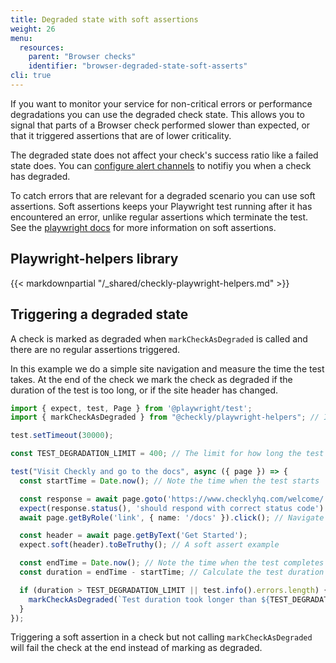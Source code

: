 ```yaml
---
title: Degraded state with soft assertions
weight: 26
menu:
  resources:
    parent: "Browser checks"
    identifier: "browser-degraded-state-soft-asserts"
cli: true
---
```


If you want to monitor your service for non-critical errors or performance degradations you can use the degraded check state. This allows you to signal that parts of a Browser check performed slower than expected, or that it triggered assertions that are of lower criticality. 

The degraded state does not affect your check's success ratio like a failed state does. You can [configure alert channels](/docs/alerting-and-retries/alert-channels/#managing-alert-channels) to notifiy you when a check has degraded. 

To catch errors that are relevant for a degraded scenario you can use soft assertions. Soft assertions keeps your Playwright test running after it has encountered an error, unlike regular assertions which terminate the test. See the [playwright docs](https://playwright.dev/docs/test-assertions#soft-assertions) for more information on soft assertions.

## Playwright-helpers library

{{< markdownpartial "/_shared/checkly-playwright-helpers.md" >}}

## Triggering a degraded state

A check is marked as degraded when `markCheckAsDegraded` is called and there are no regular assertions triggered.

In this example we do a simple site navigation and measure the time the test takes. At the end of the check we mark the check as degraded if the duration of the test is too long, or if the site header has changed.

```ts
import { expect, test, Page } from '@playwright/test';
import { markCheckAsDegraded } from "@checkly/playwright-helpers"; // Import the necessary method from the Checkly helpers library.

test.setTimeout(30000);

const TEST_DEGRADATION_LIMIT = 400; // The limit for how long the test can run before it is considered degraded.

test("Visit Checkly and go to the docs", async ({ page }) => {
  const startTime = Date.now(); // Note the time when the test starts

  const response = await page.goto('https://www.checklyhq.com/welcome/');
  expect(response.status(), 'should respond with correct status code').toBeLessThan(400) // Ensure that the welcome page loaded successfully
  await page.getByRole('link', { name: '/docs' }).click(); // Navigate to the documentation page

  const header = await page.getByText('Get Started');
  expect.soft(header).toBeTruthy(); // A soft assert example

  const endTime = Date.now(); // Note the time when the test completes
  const duration = endTime - startTime; // Calculate the test duration

  if (duration > TEST_DEGRADATION_LIMIT || test.info().errors.length) { // Trigger the degradation if the duration is longer than our set limit, or if the soft assert is triggered.
    markCheckAsDegraded(`Test duration took longer than ${TEST_DEGRADATION_LIMIT}`);
  }
});
```

Triggering a soft assertion in a check but not calling `markCheckAsDegraded` will fail the check at the end instead of marking as degraded.